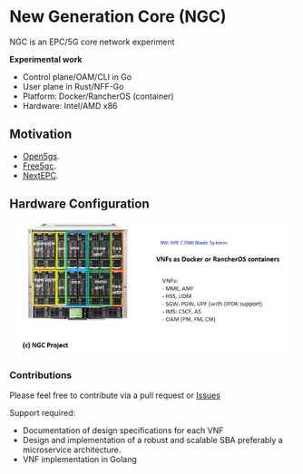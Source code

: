 # New Generation Core (NGC) 

NGC is an EPC/5G core network experiment

**Experimental work**

- Control plane/OAM/CLI in Go
- User plane in Rust/NFF-Go
- Platform: Docker/RancherOS (container)
- Hardware: Intel/AMD x86

## Motivation
- [Open5gs](https://github.com/acetcom/open5gs).
- [Free5gc](https://github.com/free5gc/free5gc).
- [NextEPC](https://github.com/nextepc/nextepc).


## Hardware Configuration
![NGC hardware configuration](ngc_hw.png)

### Contributions
Please feel free to contribute via a pull request or [Issues](https://github.com/eshikafe/ngc/issues)

Support required:
- Documentation of design specifications for each VNF
- Design and implementation of a robust and scalable SBA preferably a microservice architecture.
- VNF implementation in Golang


